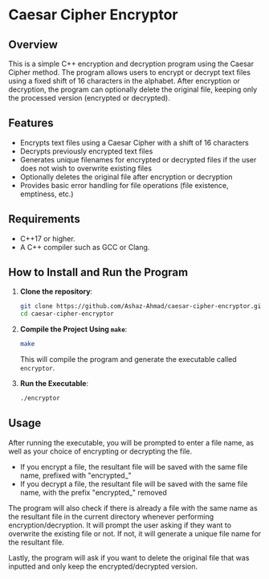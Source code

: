 # Caesar Cipher Encryptor

## Overview

This is a simple C++ encryption and decryption program using the Caesar Cipher method. The program allows users to encrypt or decrypt text files using a fixed shift of 16 characters in the alphabet. After encryption or decryption, the program can optionally delete the original file, keeping only the processed version (encrypted or decrypted).

## Features

- Encrypts text files using a Caesar Cipher with a shift of 16 characters
- Decrypts previously encrypted text files
- Generates unique filenames for encrypted or decrypted files if the user does not wish to overwrite existing files
- Optionally deletes the original file after encryption or decryption
- Provides basic error handling for file operations (file existence, emptiness, etc.)

## Requirements

- C++17 or higher.
- A C++ compiler such as GCC or Clang.

## How to Install and Run the Program

1. **Clone the repository**:
   ```bash
   git clone https://github.com/Ashaz-Ahmad/caesar-cipher-encryptor.git
   cd caesar-cipher-encryptor
   ```
2. **Compile the Project Using `make`**:
    ```bash
    make
    ```

    This will compile the program and generate the executable called `encryptor`.

3. **Run the Executable**:
    ```bash
    ./encryptor
    ```

## Usage

After running the executable, you will be prompted to enter a file name, as well as your choice of encrypting or decrypting the file.

- If you encrypt a file, the resultant file will be saved with the same file name, prefixed with "encrypted_"
- If you decrypt a file, the resultant file will be saved with the same file name, with the prefix "encrypted_" removed

The program will also check if there is already a file with the same name as the resultant file in the current directory whenever performing encryption/decryption. It will prompt the user asking if they want to overwrite the existing file or not. If not, it will generate a unique file name for the resultant file.

Lastly, the program will ask if you want to delete the original file that was inputted and only keep the encrypted/decrypted version.